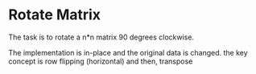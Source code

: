 # Rotate Matrix

The task is to rotate a n*n matrix 90 degrees clockwise.

The implementation is in-place and the original data is changed. the key concept is row flipping (horizontal) and then, transpose